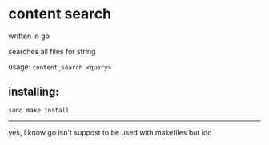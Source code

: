 # content search

written in go

searches all files for string

usage: `content_search <query>`

## installing:

`sudo make install`


---

yes, I know go isn't suppost to be used with makefiles but idc
